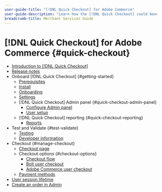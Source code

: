 ```yaml
---
user-guide-title: "[!DNL Quick Checkout] for Adobe Commerce"
user-guide-description: "Learn how the [!DNL Quick Checkout] could benefit your Adobe Commerce instance and how to successfully onboard and set up the extension."
breadcrumb-title: Merchant Services Guide
---
```


# [!DNL Quick Checkout] for Adobe Commerce {#quick-checkout}

- [Introduction to [!DNL Quick Checkout]](overview.md)
- [Release notes](release-notes.md)
- Onboard [!DNL Quick Checkout] {#getting-started}
  - [Prerequisites](prerequisites.md)
  - [Install](install.md)
  - [Onboarding](onboarding.md)
  - [Settings](settings-quick-checkout.md)
  - [!DNL Quick Checkout] Admin panel {#quick-checkout-admin-panel}
    - [Configure Admin panel](admin-panel.md)
    - [User setup](user-roles-setup.md)
  - [!DNL Quick Checkout] reporting {#quick-checkout-reporting}
    - [Reports](reports.md)
- Test and Validate {#test-validate}
  - [Testing](testing.md)
  - [Developer information](developer.md)
- Checkout {#manage-checkout}
  - [Checkout page](checkout-page.md)
  - Checkout options {#checkout-options}
    - [Checkout flow](checkout-flow.md)
    - [Bolt user checkout](checkout-bolt.md)
    - [Adobe Commerce user checkout](checkout-adobe-commerce.md)
  - [Payment methods](payment-methods.md)
- [User session lifetime](user-session-lifetime.md)
- [Create an order in Admin](create-order-admin.md)
